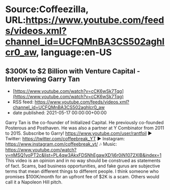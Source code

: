 # Source:Coffeezilla, URL:https://www.youtube.com/feeds/videos.xml?channel_id=UCFQMnBA3CS502aghlcr0_aw, language:en-US

## $300K to $2 Billion with Venture Capital - Interviewing Garry Tan
 - [https://www.youtube.com/watch?v=cCK6wSk7Tqg](https://www.youtube.com/watch?v=cCK6wSk7Tqg)
 - RSS feed: https://www.youtube.com/feeds/videos.xml?channel_id=UCFQMnBA3CS502aghlcr0_aw
 - date published: 2021-05-17 00:00:00+00:00

Garry Tan is the co-founder of Initialized Capital. He previously co-founded Posterous and Posthaven. He was also a partner at Y Combinator from 2011 to 2015.
Subscribe to Garry! https://www.youtube.com/user/rantfoil
► Twitter: https://twitter.com/coffeebreak_YT
► Instagram: https://www.instagram.com/coffeebreak_yt/
🎶 Music: https://www.youtube.com/watch?v=nMSQ1yoPT2c&list=PL4qw3AkxFDSNhEgawXD1j6r0iN1072XIB&index=1
This video is an opinion and in no way should be construed as statements of fact. Scams, bad business opportunities, and fake gurus are subjective terms that mean different things to different people. I think someone who promises $100K/month for an upfront fee of $2K is a scam. Others would call it a Napoleon Hill pitch.

